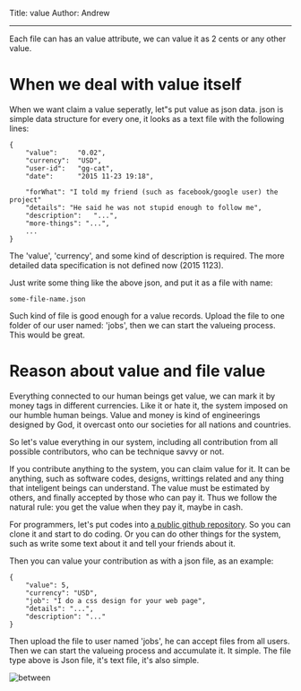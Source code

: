 Title: value
Author: Andrew


<hr />


Each file can has an value attribute, we can value it as 2 cents or any other
value.

# When we deal with value itself

When we want claim a value seperatly, let"s put value as json data.  json is
simple data structure for every one, it looks as a text file with the
following lines:

    {
        "value":     "0.02",
        "currency":  "USD",
        "user-id":   "gg-cat",
        "date":      "2015 11-23 19:18",

        "forWhat": "I told my friend (such as facebook/google user) the project"
        "details": "He said he was not stupid enough to follow me",
        "description":   "...",
        "more-things": "...",
        ...
    }

The 'value', 'currency', and some kind of description is required.  The
more detailed data specification is not defined now (2015 1123).

Just write some thing like the above json, and put it as a file with name: 

    some-file-name.json

Such kind of file is good enough for a value records.  Upload the file to one
folder of our user named: 'jobs', then we can start the valueing process.
This would be great.


# Reason about value and file value

Everything connected to our human beings get value, we can mark it by money
tags in different currencies.  Like it or hate it, the system imposed on our
humble human beings. Value and money is kind of engineerings designed by God,
it overcast onto our societies for all nations and countries.

So let's value everything in our system, including all contribution from all
possible contributors, who can be technique savvy or not.  

If you contribute anything to the system, you can claim value for it.  It can
be anything, such as software codes, designs, writtings related and any thing
that inteligent beings can understand.  The value must be estimated by others,
and finally accepted by those who can pay it.  Thus we follow the natural
rule:  you get the value when they pay it, maybe in cash.

For programmers, let's put codes into 
[a public github repository](https://github.com/goodagood/gg).  So you can
clone it and start to do coding.  Or you can do other things for the system,
such as write some text about it and tell your friends about it.

Then you can value your contribution as with a json file, as an example:

    {
        "value": 5,
        "currency": "USD",
        "job": "I do a css design for your web page",
        "details": "...",
        "description": "..."
    }





Then upload the file to user named 'jobs', he can accept files from all users.
Then we can start the valueing process and accumulate it.  It simple. The file
type above is Json file, it's text file, it's also simple.


![between](/gglocal/van-gogh-between.jpg)


<!--
vim: set ft=markdown tw=78:
-->
